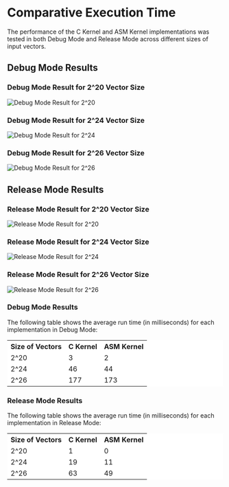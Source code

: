 # **Comparative Execution Time**

The performance of the C Kernel and ASM Kernel implementations was tested in both Debug Mode and Release Mode across different sizes of input vectors.
 ## Debug Mode Results

### Debug Mode Result for 2^20 Vector Size
![Debug Mode Result for 2^20](DebugModeResult20.jpg)


### Debug Mode Result for 2^24 Vector Size
![Debug Mode Result for 2^24](DebugModeResult24.jpg)


### Debug Mode Result for 2^26 Vector Size
![Debug Mode Result for 2^26](DebugModeResult26.jpg)


## Release  Mode Results
 
### Release Mode Result for 2^20 Vector Size
![Release Mode Result for 2^20](ReleaseModeResult20.jpg)

### Release Mode Result for 2^24 Vector Size
![Release Mode Result for 2^24](ReleaseModeResult24.jpg)

### Release Mode Result for 2^26 Vector Size
![Release Mode Result for 2^26](ReleaseModeResult26.jpg)


### Debug Mode Results

The following table shows the average run time (in milliseconds) for each implementation in Debug Mode:

<table style="background-color: white;">
  <tr>
    <th>Size of Vectors</th>
    <th>C Kernel</th>
    <th>ASM Kernel</th>
  </tr>
  <tr>
    <td>2^20</td>
    <td>3</td>
    <td>2</td>
  </tr>
  <tr>
    <td>2^24</td>
    <td>46</td>
    <td>44</td>
  </tr>
  <tr>
    <td>2^26</td>
    <td>177</td>
    <td>173</td>
  </tr>
</table>

### Release Mode Results

The following table shows the average run time (in milliseconds) for each implementation in Release Mode:

<table style="background-color: white;">
  <tr>
    <th>Size of Vectors</th>
    <th>C Kernel</th>
    <th>ASM Kernel</th>
  </tr>
  <tr>
    <td>2^20</td>
    <td>1</td>
    <td>0</td>
  </tr>
  <tr>
    <td>2^24</td>
    <td>19</td>
    <td>11</td>
  </tr>
  <tr>
    <td>2^26</td>
    <td>63</td>
    <td>49</td>
  </tr>
</table>
